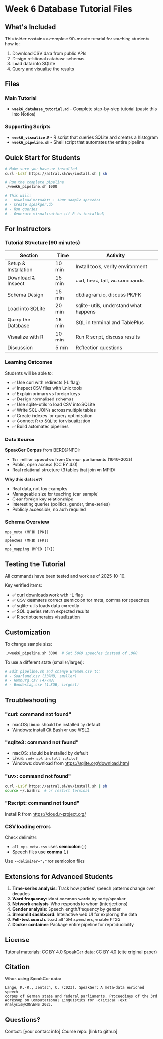 # Week 6 Database Tutorial Files

## What's Included

This folder contains a complete 90-minute tutorial for teaching students how to:
1. Download CSV data from public APIs
2. Design relational database schemas
3. Load data into SQLite
4. Query and visualize the results

## Files

### Main Tutorial
- **`week6_database_tutorial.md`** - Complete step-by-step tutorial (paste this into Notion)

### Supporting Scripts
- **`week6_visualize.R`** - R script that queries SQLite and creates a histogram
- **`week6_pipeline.sh`** - Shell script that automates the entire pipeline

## Quick Start for Students

```bash
# Make sure you have uv installed
curl -LsSf https://astral.sh/uv/install.sh | sh

# Run the complete pipeline
./week6_pipeline.sh 1000

# This will:
# - Download metadata + 1000 sample speeches
# - Create speakger.db
# - Run queries
# - Generate visualization (if R is installed)
```

## For Instructors

### Tutorial Structure (90 minutes)

| Section | Time | Activity |
|---------|------|----------|
| Setup & Installation | 10 min | Install tools, verify environment |
| Download & Inspect | 15 min | curl, head, tail, wc commands |
| Schema Design | 15 min | dbdiagram.io, discuss PK/FK |
| Load into SQLite | 20 min | sqlite-utils, understand what happens |
| Query the Database | 15 min | SQL in terminal and TablePlus |
| Visualize with R | 10 min | Run R script, discuss results |
| Discussion | 5 min | Reflection questions |

### Learning Outcomes

Students will be able to:
- ✅ Use curl with redirects (-L flag)
- ✅ Inspect CSV files with Unix tools
- ✅ Explain primary vs foreign keys
- ✅ Design normalized schemas
- ✅ Use sqlite-utils to load CSV into SQLite
- ✅ Write SQL JOINs across multiple tables
- ✅ Create indexes for query optimization
- ✅ Connect R to SQLite for visualization
- ✅ Build automated pipelines

### Data Source

**SpeakGer Corpus** from BERD@NFDI:
- 15+ million speeches from German parliaments (1949-2025)
- Public, open access (CC BY 4.0)
- Real relational structure (3 tables that join on MPID)

**Why this dataset?**
- Real data, not toy examples
- Manageable size for teaching (can sample)
- Clear foreign key relationships
- Interesting queries (politics, gender, time-series)
- Publicly accessible, no auth required

### Schema Overview

```
mps_meta (MPID [PK])
  ↓
speeches (MPID [FK])
  ↓
mps_mapping (MPID [FK])
```

## Testing the Tutorial

All commands have been tested and work as of 2025-10-10.

Key verified items:
- ✅ curl downloads work with -L flag
- ✅ CSV delimiters correct (semicolon for meta, comma for speeches)
- ✅ sqlite-utils loads data correctly
- ✅ SQL queries return expected results
- ✅ R script generates visualization

## Customization

To change sample size:
```bash
./week6_pipeline.sh 5000  # Get 5000 speeches instead of 1000
```

To use a different state (smaller/larger):
```bash
# Edit pipeline.sh and change Bremen.csv to:
# - Saarland.csv (337MB, smaller)
# - Hamburg.csv (477MB)
# - Bundestag.csv (1.8GB, largest)
```

## Troubleshooting

### "curl: command not found"
- macOS/Linux: should be installed by default
- Windows: install Git Bash or use WSL2

### "sqlite3: command not found"
- macOS: should be installed by default
- Linux: `sudo apt install sqlite3`
- Windows: download from https://sqlite.org/download.html

### "uvx: command not found"
```bash
curl -LsSf https://astral.sh/uv/install.sh | sh
source ~/.bashrc  # or restart terminal
```

### "Rscript: command not found"
Install R from https://cloud.r-project.org/

### CSV loading errors
Check delimiter:
- `all_mps_meta.csv` uses **semicolon** (`;`)
- Speech files use **comma** (`,`)

Use `--delimiter=";"` for semicolon files

## Extensions for Advanced Students

1. **Time-series analysis**: Track how parties' speech patterns change over decades
2. **Word frequency**: Most common words by party/speaker
3. **Network analysis**: Who responds to whom (interjections)
4. **Gender analysis**: Speech length/frequency by gender
5. **Streamlit dashboard**: Interactive web UI for exploring the data
6. **Full-text search**: Load all 15M speeches, enable FTS5
7. **Docker container**: Package entire pipeline for reproducibility

## License

Tutorial materials: CC BY 4.0
SpeakGer data: CC BY 4.0 (cite original paper)

## Citation

When using SpeakGer data:
```
Lange, K.-R., Jentsch, C. (2023). SpeakGer: A meta-data enriched speech
corpus of German state and federal parliaments. Proceedings of the 3rd
Workshop on Computational Linguistics for Political Text Analysis@KONVENS 2023.
```

## Questions?

Contact: [your contact info]
Course repo: [link to github]
